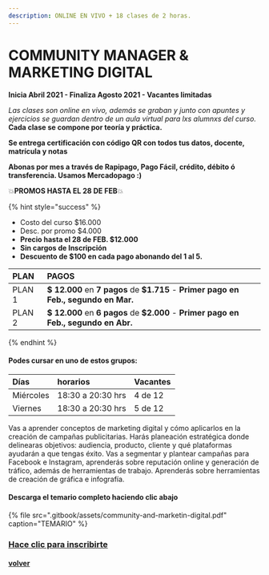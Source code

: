 ```yaml
---
description: ONLINE EN VIVO + 18 clases de 2 horas.
---
```


# COMMUNITY MANAGER & MARKETING DIGITAL

**Inicia Abril 2021 - Finaliza Agosto 2021 - Vacantes limitadas**

_Las clases son online en vivo, además se graban y  junto con apuntes y ejercicios se guardan dentro de un aula virtual para lxs alumnxs del curso._ **Cada clase se compone por teoría y práctica.** 

**Se entrega certificación con código QR con todos tus datos, docente, matrícula y notas**

**Abonas por mes a través de Rapipago, Pago Fácil, crédito, débito ó transferencia. Usamos Mercadopago :\)** 

💥**PROMOS HASTA EL 28 DE FEB**💥 

{% hint style="success" %}
* Costo del curso $16.000
* Desc. por promo $4.000
* **Precio hasta el 28 de FEB. $12.000**
* **Sin cargos de Inscripción**
* **Descuento de $100 en cada pago abonando del 1 al 5.** 

| PLAN | PAGOS |
| :--- | :--- |
| PLAN 1 | **$ 12.000** en **7 pagos** de **$1.715** - **Primer pago en Feb., segundo en Mar.** |
| PLAN 2 | **$ 12.000** en **6 pagos** de **$2.000** - **Primer pago en Feb., segundo en Abr.** |
{% endhint %}

#### Podes cursar en uno de estos grupos:

| Días | horarios | Vacantes |
| :--- | :--- | :--- |
| Miércoles | 18:30 a 20:30 hrs | 4 de 12 |
| Viernes | 18:30 a 20:30 hrs | 5 de 12 |

Vas a aprender conceptos de marketing digital y cómo aplicarlos en la creación de campañas publicitarias. Harás planeación estratégica donde delinearas objetivos: audiencia, producto, cliente y qué plataformas ayudarán a que tengas éxito. Vas a segmentar y plantear campañas para Facebook e Instagram, aprenderás sobre reputación online y generación de tráfico, además de herramientas de trabajo. Aprenderás sobre herramientas de creación de gráfica e infografía.

#### Descarga el temario completo haciendo clic abajo

{% file src=".gitbook/assets/community-and-marketin-digital.pdf" caption="TEMARIO" %}

### [Hace clic para inscribirte](http://wa.me/5491164622877?text=Me%20interesa%20el%20curso%20de%20Community%20Manager)

#### [volver](./)

